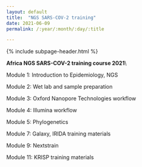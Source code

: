 ```yaml
---
layout: default
title:  "NGS SARS-COV-2 training"
date: 2021-06-09
permalink: /:year/:month/:day/:title

---
```


{% include subpage-header.html %}


**Africa NGS SARS-COV-2 training course 2021**\

Module 1:   Introduction to Epidemiology, NGS

Module 2:   Wet lab and sample preparation

Module 3:   Oxford Nanopore Technologies workflow

Module 4:   Illumina workflow

Module 5:   Phylogenetics

Module 7:   Galaxy, IRIDA training materials

Module 9:  Nextstrain

Module 11:  KRISP training materials
